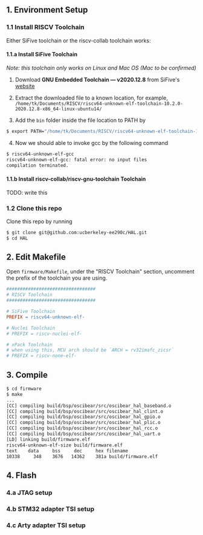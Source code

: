


## 1. Environment Setup

### 1.1 Install RISCV Toolchain

Either SiFive toolchain or the riscv-collab toolchain works:

#### 1.1.a Install SiFive Toolchain

_Note: this toolchain only works on Linux and Mac OS (Mac to be confirmed)_

1. Download **GNU Embedded Toolchain — v2020.12.8** from SiFive's [website](https://www.sifive.com/software)

2. Extract the downloaded file to a known location, for example, `/home/tk/Documents/RISCV/riscv64-unknown-elf-toolchain-10.2.0-2020.12.8-x86_64-linux-ubuntu14/`

3. Add the `bin` folder inside the file location to PATH by 

```bash
$ export PATH="/home/tk/Documents/RISCV/riscv64-unknown-elf-toolchain-10.2.0-2020.12.8-x86_64-linux-ubuntu14/bin:$PATH" 
```

4. Now we should able to invoke gcc by the following command

```bash
$ riscv64-unknown-elf-gcc
riscv64-unknown-elf-gcc: fatal error: no input files
compilation terminated.   
```

#### 1.1.b Install riscv-collab/riscv-gnu-toolchain Toolchain

TODO: write this

### 1.2 Clone this repo

Clone this repo by running

```bash
$ git clone git@github.com:ucberkeley-ee290c/HAL.git
$ cd HAL
```

## 2. Edit Makefile

Open `firmware/Makefile`, under the "RISCV Toolchain" section, uncomment the prefix of the toolchain you are using.

```Makefile
#################################
# RISCV Toolchain
#################################

# SiFive Toolchain
PREFIX = riscv64-unknown-elf-

# Nuclei Toolchain
# PREFIX = riscv-nuclei-elf-

# xPack Toolchain
# when using this, MCU arch should be `ARCH = rv32imafc_zicsr`
# PREFIX = riscv-none-elf-
```

## 3. Compile

```bash
$ cd firmware
$ make
...
[CC] compiling build/bsp/oscibear/src/oscibear_hal_baseband.o
[CC] compiling build/bsp/oscibear/src/oscibear_hal_clint.o
[CC] compiling build/bsp/oscibear/src/oscibear_hal_gpio.o
[CC] compiling build/bsp/oscibear/src/oscibear_hal_plic.o
[CC] compiling build/bsp/oscibear/src/oscibear_hal_rcc.o
[CC] compiling build/bsp/oscibear/src/oscibear_hal_uart.o
[LD] linking build/firmware.elf
riscv64-unknown-elf-size build/firmware.elf
text    data     bss     dec     hex filename
10338     348    3676   14362    381a build/firmware.elf
```

## 4. Flash

### 4.a JTAG setup



### 4.b STM32 adapter TSI setup

### 4.c Arty adapter TSI setup


